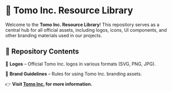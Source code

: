 # 📁 Tomo Inc. Resource Library  

Welcome to the **Tomo Inc. Resource Library**! This repository serves as a central hub for all official assets, including logos, icons, UI components, and other branding materials used in our projects.  

## 📌 Repository Contents  

🔹 **Logos** – Official Tomo Inc. logos in various formats (SVG, PNG, JPG).  

🔹 **Brand Guidelines** – Rules for using Tomo Inc. branding assets.  

👉 **Visit [Tomo Inc.](https://tomo.inc/) for more information.**  


